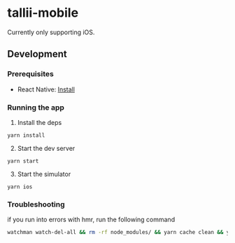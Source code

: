 # tallii-mobile

Currently only supporting iOS.

## Development

### Prerequisites

- React Native: [Install](https://reactnative.dev/docs/environment-setup)

### Running the app

1. Install the deps
```
yarn install
```
2. Start the dev server
```
yarn start
```
3. Start the simulator
```
yarn ios
```

### Troubleshooting

if you run into errors with hmr, run the following command

```sh
watchman watch-del-all && rm -rf node_modules/ && yarn cache clean && yarn install && yarn start -- --reset-cache
```
